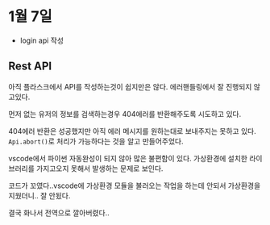 # 1월 7일

* login api 작성





## Rest API

아직 플라스크에서 API를 작성하는것이 쉽지만은 않다. 에러핸들링에서 잘 진행되지 않고있다. 

먼저 없는 유저의 정보를 검색하는경우 404에러를 반환해주도록 시도하고 있다. 

404에러 반환은 성공했지만 아직 에러 메시지를 원하는대로 보내주지는 못하고 있다. `Api.abort()`로 처리가 가능하다는 것을 알고 만들어주었다.

vscode에서 파이썬 자동완성이 되지 않아 많은 불편함이 있다. 가상환경에 설치한 라이브러리를 가지고오지 못해서 발생하는 문제로 보인다.  

코드가 꼬였다..vscode에 가상환경 모듈을 불러오는 작업을 하는데 안되서 가상환경을 지웠더니.. 잘 안됬다.

결국 화나서 전역으로 깔아버렸다.. 

